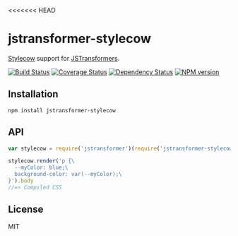 <<<<<<< HEAD
# jstransformer-stylecow

[Stylecow](http://stylecow.github.io) support for [JSTransformers](http://github.com/jstransformers).

[![Build Status](https://img.shields.io/travis/jstransformers/jstransformer-stylecow/master.svg)](https://travis-ci.org/jstransformers/jstransformer-stylecow)
[![Coverage Status](https://img.shields.io/coveralls/jstransformers/jstransformer-stylecow/master.svg)](https://coveralls.io/r/jstransformers/jstransformer-stylecow?branch=master)
[![Dependency Status](https://img.shields.io/david/jstransformers/jstransformer-stylecow/master.svg)](http://david-dm.org/jstransformers/jstransformer-stylecow)
[![NPM version](https://img.shields.io/npm/v/jstransformer-stylecow.svg)](https://www.npmjs.org/package/jstransformer-stylecow)

## Installation

    npm install jstransformer-stylecow

## API

```js
var stylecow = require('jstransformer')(require('jstransformer-stylecow'))

stylecow.render('p {\
  --myColor: blue;\
  background-color: var(--myColor);\
}').body
//=> Compiled CSS
```

## License

MIT

